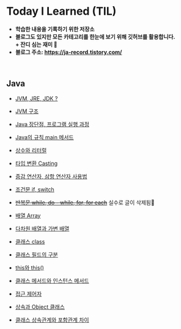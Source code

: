 # Today I Learned (TIL)
- **학습한 내용을 기록하기 위한 저장소**
- **블로그도 있지만 모든 카테고리를 한눈에 보기 위해 깃허브를 활용합니다.** <br>
 **&#43; 잔디 심는 재미 🌿**
- **블로그 주소: https://ja-record.tistory.com/**

<br>

## Java
- [JVM, JRE, JDK ?](https://ja-record.tistory.com/5)

- [JVM 구조](https://ja-record.tistory.com/27)

- [Java 장단점, 프로그램 실행 과정](https://ja-record.tistory.com/7)

- [Java의 규칙 main 메서드](https://ja-record.tistory.com/9)

- [상수와 리터럴](https://ja-record.tistory.com/10?category=964217)

- [타입 변환 Casting](https://ja-record.tistory.com/11?category=964217)

- [증감 연산자, 삼항 연산자 사용법](https://ja-record.tistory.com/12?category=964217)

- [조건문 if, switch](https://ja-record.tistory.com/13?category=964217)

- ~~[반복문 while, do - while, for, for each](https://ja-record.tistory.com/14)~~ 실수로 글이 삭제됨🥲

- [배열 Array](https://ja-record.tistory.com/17)

- [다차원 배열과 가변 배열](https://ja-record.tistory.com/19)

- [클래스 class](https://ja-record.tistory.com/21)

- [클래스 필드의 구분](https://ja-record.tistory.com/22)

- [this와 this()](https://ja-record.tistory.com/23)

- [클래스 메서드와 인스턴스 메서드](https://ja-record.tistory.com/25)

- [접근 제어자](https://ja-record.tistory.com/28)

- [상속과 Object 클래스](https://ja-record.tistory.com/30)

- [클래스 상속관계와 포함관계 차이](https://ja-record.tistory.com/31)
